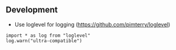 ## Development
 - Use loglevel for logging (https://github.com/pimterry/loglevel) 
```
import * as log from "loglevel"
log.warn("ultra-compatible")
 ```
